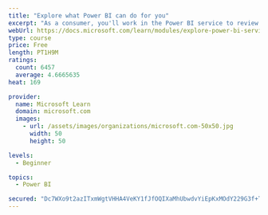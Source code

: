 ```yaml
---
title: "Explore what Power BI can do for you"
excerpt: "As a consumer, you'll work in the Power BI service to review and interact with content that has been shared with you. This module provides the foundational information that you need to work effectively in the Power BI service."
webUrl: https://docs.microsoft.com/learn/modules/explore-power-bi-service/
type: course
price: Free
length: PT1H9M
ratings:
  count: 6457
  average: 4.6665635
heat: 169

provider:
  name: Microsoft Learn
  domain: microsoft.com
  images:
    - url: /assets/images/organizations/microsoft.com-50x50.jpg
      width: 50
      height: 50

levels:
  - Beginner

topics:
  - Power BI

secured: "Dc7WXo9t2azITxmWgtVHHA4VeKY1fJfOQIXaMhUbwdvYiEpKxMOdY229G3f+TIrkleaACC0uJd98sVfky7fgmGIUeApG8E0k+3kKYa7Hlxe985rt7PtEzLX0z6cXVB9L0ncwZ0jCs3AYrqG0GUJkSxFouMECBx4YSNAwOBF6j4qvMT9+iJl472pcWSnMMN6DcTTuYh9JuAKQBYrgga9B4NVnYjgQcLJvM9JWEnzWUpMht1WVL7QJ5btTqNwqxeP6WsxbSZswa0ek+mJghn80uk5TVj4M0bJV+8j+Pqm8lsGkbdY6Rp0t6XBBkvAikxfj3cjArxpcFa2vnTO6XUNRbiMfoJQYGM30jTlDLBqLcrPAs1mYtM36u9wuK8rTsOw7902ToUpZJH85QcY4ArGlGw==;c2UDH4HfTPRDEj19mFYMwQ=="
---
```


